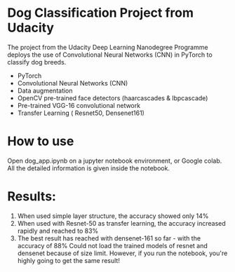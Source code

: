 # Dog Classification Project from Udacity

The project from the Udacity Deep Learning Nanodegree Programme deploys the use of Convolutional Neural Networks (CNN) in PyTorch to classify dog breeds.

- PyTorch
- Convolutional Neural Networks (CNN)
- Data augmentation
- OpenCV pre-trained face detectors (haarcascades & lbpcascade)
- Pre-trained VGG-16 convolutional network
- Transfer Learning ( Resnet50, Densenet161)

# How to use
Open dog_app.ipynb on a jupyter notebook environment, or Google colab. All the detailed information is given inside the notebook.

# Results:
1. When used simple layer structure, the accuracy showed only 14%
2. When used with Resnet-50 as transfer learning, the accuracy increased rapidly and reached to 83%
3. The best result has reached with densenet-161 so far - with the accuracy of 88%
Could not load the trained models of resnet and densenet because of size limit. However, if you run the notebook, you're highly going to get the same result!
